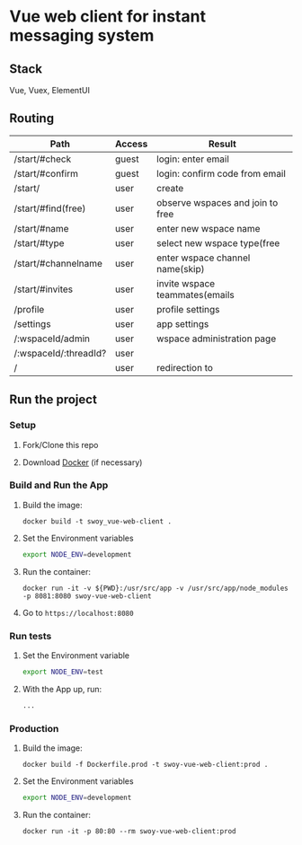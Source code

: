 # Vue web client for instant messaging system

## Stack

Vue, Vuex, ElementUI

## Routing

| Path                  | Access | Result                               |
|-----------------------|--------|--------------------------------------|
| /start/#check         | guest  | login: enter email                   |
| /start/#confirm       | guest  | login: confirm code from email       |
| /start/               | user   | create|observe wspace(s)             |
| /start/#find(free)    | user   | observe wspaces and join to free     |
| /start/#name          | user   | enter new wspace name                |
| /start/#type          | user   | select new wspace type(free|private) |
| /start/#channelname   | user   | enter wspace channel name(skip)      |
| /start/#invites       | user   | invite wspace teammates(emails|link) |
| /profile              | user   | profile settings                     |
| /settings             | user   | app settings                         |
| /:wspaceId/admin      | user   | wspace administration page           |
| /:wspaceId/:threadId? | user   |                                      |
| /                     | user   | redirection to                       |

## Run the project

### Setup

1. Fork/Clone this repo

1. Download [Docker](https://docs.docker.com/docker-for-mac/install/) (if necessary)

### Build and Run the App

1. Build the image:
  
    ```$
    docker build -t swoy_vue-web-client .
    ```

1. Set the Environment variables

    ```sh
    export NODE_ENV=development
    ```

1. Run the container:

    ```$
    docker run -it -v ${PWD}:/usr/src/app -v /usr/src/app/node_modules -p 8081:8080 swoy-vue-web-client
    ```

1. Go to `https://localhost:8080`

### Run tests

1. Set the Environment variable

    ```sh
    export NODE_ENV=test
    ```

1. With the App up, run:

    ```sh
    ...
    ```

### Production

1. Build the image:
  
    ```$
    docker build -f Dockerfile.prod -t swoy-vue-web-client:prod .
    ```

1. Set the Environment variables

    ```sh
    export NODE_ENV=development
    ```

1. Run the container:

    ```$
    docker run -it -p 80:80 --rm swoy-vue-web-client:prod
    ```
